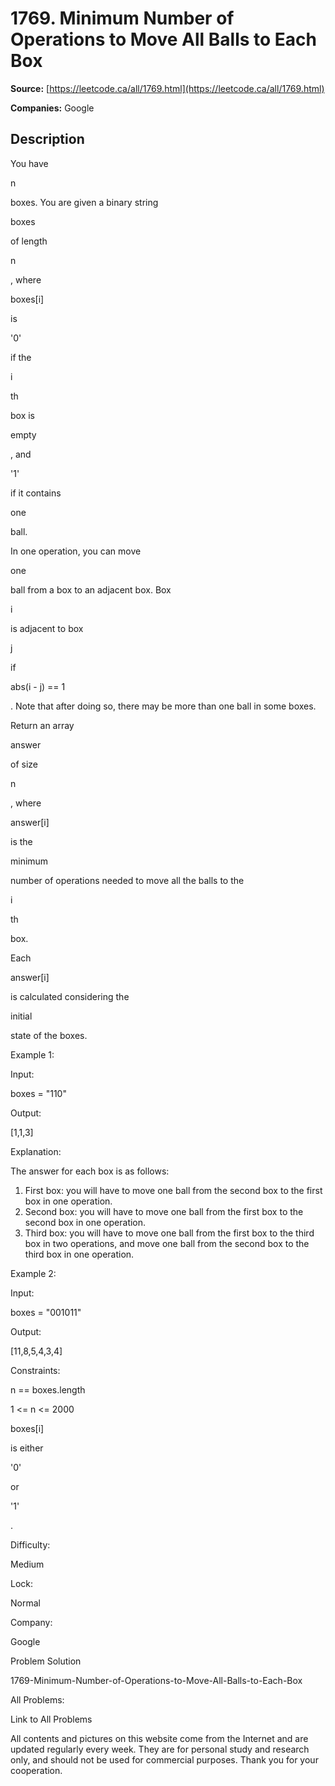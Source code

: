 # 1769. Minimum Number of Operations to Move All Balls to Each Box

**Source:** [https://leetcode.ca/all/1769.html](https://leetcode.ca/all/1769.html)

**Companies:** Google

## Description

You have

n

boxes. You are given a binary string

boxes

of length

n

, where

boxes[i]

is

'0'

if the

i

th

box is

empty

, and

'1'

if it contains

one

ball.

In one operation, you can move

one

ball from a box to an adjacent box. Box

i

is adjacent to box

j

if

abs(i - j) == 1

. Note that after doing so, there may be more than one ball in some boxes.

Return an array

answer

of size

n

, where

answer[i]

is the

minimum

number of operations needed to move all the balls to the

i

th

box.

Each

answer[i]

is calculated considering the

initial

state of the boxes.

Example 1:

Input:

boxes = "110"

Output:

[1,1,3]

Explanation:

The answer for each box is as follows:
1) First box: you will have to move one ball from the second box to the first box in one operation.
2) Second box: you will have to move one ball from the first box to the second box in one operation.
3) Third box: you will have to move one ball from the first box to the third box in two operations, and move one ball from the second box to the third box in one operation.

Example 2:

Input:

boxes = "001011"

Output:

[11,8,5,4,3,4]

Constraints:

n == boxes.length

1 <= n <= 2000

boxes[i]

is either

'0'

or

'1'

.

Difficulty:

Medium

Lock:

Normal

Company:

Google

Problem Solution

1769-Minimum-Number-of-Operations-to-Move-All-Balls-to-Each-Box

All Problems:

Link to All Problems

All contents and pictures on this website come from the Internet and are updated regularly every week. They are for personal study and research only, and should not be used for commercial purposes. Thank you for your cooperation.

